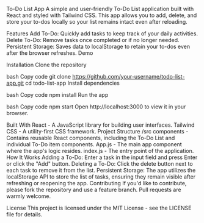 To-Do List App
A simple and user-friendly To-Do List application built with React and styled with Tailwind CSS. This app allows you to add, delete, and store your to-dos locally so your list remains intact even after reloading.

Features
Add To-Do: Quickly add tasks to keep track of your daily activities.
Delete To-Do: Remove tasks once completed or if no longer needed.
Persistent Storage: Saves data to localStorage to retain your to-dos even after the browser refreshes.
Demo
<!-- Replace with actual path or URL of the screenshot -->

Installation
Clone the repository

bash
Copy code
git clone https://github.com/your-username/todo-list-app.git
cd todo-list-app
Install dependencies

bash
Copy code
npm install
Run the app

bash
Copy code
npm start
Open http://localhost:3000 to view it in your browser.

Built With
React - A JavaScript library for building user interfaces.
Tailwind CSS - A utility-first CSS framework.
Project Structure
/src
components - Contains reusable React components, including the To-Do List and individual To-Do item components.
App.js - The main app component where the app's logic resides.
index.js - The entry point of the application.
How It Works
Adding a To-Do: Enter a task in the input field and press Enter or click the "Add" button.
Deleting a To-Do: Click the delete button next to each task to remove it from the list.
Persistent Storage: The app utilizes the localStorage API to store the list of tasks, ensuring they remain visible after refreshing or reopening the app.
Contributing
If you'd like to contribute, please fork the repository and use a feature branch. Pull requests are warmly welcome.

License
This project is licensed under the MIT License - see the LICENSE file for details.
